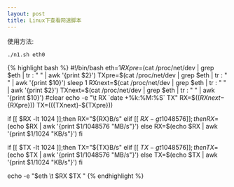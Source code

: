 ```yaml
---
layout: post
title: Linux下查看网速脚本
---
```


使用方法:

    ./n1.sh eth0

{% highlight bash %}
#!/bin/bash
eth=$1
RXpre=$(cat /proc/net/dev | grep $eth | tr : " " | awk '{print $2}')
TXpre=$(cat /proc/net/dev | grep $eth | tr : " " | awk '{print $10}')
sleep 1
RXnext=$(cat /proc/net/dev | grep $eth | tr : " " | awk '{print $2}')
TXnext=$(cat /proc/net/dev | grep $eth | tr : " " | awk '{print $10}')
#clear
echo -e "\t RX `date +%k:%M:%S` TX"
RX=$((${RXnext}-${RXpre}))
TX=$((${TXnext}-${TXpre}))

if [[ $RX -lt 1024 ]];then
RX="${RX}B/s"
elif [[ $RX -gt 1048576 ]];then
RX=$(echo $RX | awk '{print $1/1048576 "MB/s"}')
else
RX=$(echo $RX | awk '{print $1/1024 "KB/s"}')
fi

if [[ $TX -lt 1024 ]];then
TX="${TX}B/s"
elif [[ $TX -gt 1048576 ]];then
TX=$(echo $TX | awk '{print $1/1048576 "MB/s"}')
else
TX=$(echo $TX | awk '{print $1/1024 "KB/s"}')
fi

echo -e "$eth \t $RX $TX "
{% endhighlight %}
